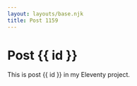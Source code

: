 ```yaml
---
layout: layouts/base.njk
title: Post 1159
---
```


# Post {{ id }}

This is post {{ id }} in my Eleventy project.
